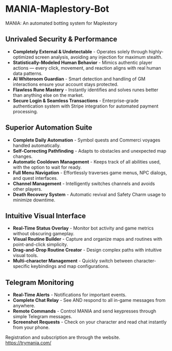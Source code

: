 # MANIA-Maplestory-Bot
MANIA: An automated botting system for Maplestory

## Unrivaled Security & Performance
- **Completely External & Undetectable** - Operates solely through highly-optimized screen analysis, avoiding any injection for maximum stealth.
- **Statistically-Modeled Human Behavior** - Mimics authentic player actions — every click, movement, and reaction aligns with real human data patterns.
- **AI Whiteroom Guardian** - Smart detection and handling of GM interactions ensure your account stays protected.
- **Flawless Rune Mastery** - Instantly identifies and solves runes better than anything else on the market.
- **Secure Login & Seamless Transactions** - Enterprise-grade authentication system with Stripe integration for automated payment processing.

## Superior Automation Suite
- **Complete Daily Automation** - Symbol quests and Commerci voyages handled automatically.
- **Self-Correcting Pathfinding** - Adapts to obstacles and unexpected map changes.
- **Automatic Cooldown Management** - Keeps track of all abilities used, with the option to wait for ready.
- **Full Menu Navigation** - Effortlessly traverses game menus, NPC dialogs, and quest interfaces.
- **Channel Management** - Intelligently switches channels and avoids other players.
- **Death Recovery System** - Automatic revival and Safety Charm usage to minimize downtime.

## Intuitive Visual Interface
- **Real-Time Status Overlay** - Monitor bot activity and game metrics without obscuring gameplay.
- **Visual Routine Builder** - Capture and organize maps and routines with point-and-click simplicity.
- **Drag-and-Drop Routine Creator** - Design complex paths with intuitive visual tools.
- **Multi-character Management** - Quickly switch between character-specific keybindings and map configurations.

## Telegram Monitoring
- **Real-Time Alerts** - Notifications for important events.
- **Complete Chat Relay** - See AND respond to all in-game messages from anywhere.
- **Remote Commands** - Control MANIA and send keypresses through simple Telegram messages.
- **Screenshot Requests** - Check on your character and read chat instantly from your phone.

Registration and subscription are through the website.
https://trymania.com/
